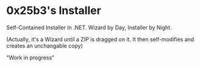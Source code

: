 0x25b3's Installer
==================

Self-Contained Installer in .NET. Wizard by Day, Installer by Night.

(Actually, it's a Wizard until a ZIP is dragged on it. It then self-modifies and creates an unchangable copy)

"Work in progress"